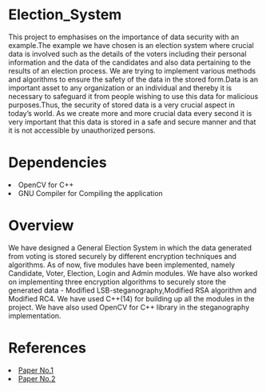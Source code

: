 <h1>Election_System</h1>
<p>This project to emphasises on the importance of data security with an example.The example we have chosen is an election system where crucial data is involved such as the details of the voters including their personal information and the data of the candidates and also data pertaining to the results of an election process.
We are trying to implement various methods and algorithms to ensure the safety of the data in the stored form.Data is an important asset to any organization or an individual and thereby it is necessary to safeguard it from people wishing to use this data for malicious purposes.Thus, the security of stored data is a very crucial aspect in today’s world. As we create more and more crucial data every second it is very important that this data is stored in a safe and secure manner and that it is not accessible by unauthorized persons.
</p>
<h1>Dependencies</h1>
<li>OpenCV for C++</li>
<li>GNU Compiler for Compiling the application</li>
<h1>Overview</h1>

<p>We have designed a General Election System in which the data generated from voting is stored securely by different encryption techniques and algorithms. 
As of now, five modules have been implemented, namely Candidate, Voter, Election, Login and Admin modules. We have also worked on implementing three encryption algorithms to securely store the generated data - Modified LSB-steganography,Modified RSA algorithm and Modified RC4.
We have used C++(14) for building up all the modules in the project. We have also used OpenCV for C++ library in the steganography implementation.</p>

<h1>References</h1>

<li><a href="https://dl.acm.org/doi/10.1145/3288155.3288181">Paper No.1</a></li>
<li><a href="https://www.researchgate.net/profile/Shihab_Shawkat/publication/335967465_Modified_RSA-based_algorithm_a_double_secure_approach/links/5e5806c94585152ce8f4924c/Modified-RSA-based-algorithm-a-double-secure-approach.pdf">Paper No.2</a></li>
